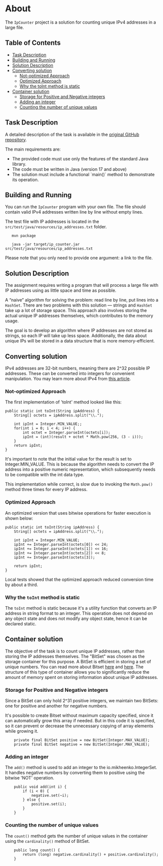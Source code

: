# About

The `IpCounter` project is a solution for counting unique IPv4 addresses in a large file.

## Table of Contents
* [Task Description](#task-description)
* [Building and Running](#building-and-running)
* [Solution Description](#solution-description)
* [Converting solution](#converting-solution)
  * [Not-optimized Approach](#not-optimized-approach)
  * [Optimized Approach](#optimized-approach)
  * [Why the toInt method is static](#why-the-toint-method-is-static)
* [Container solution](#container-solution)
  * [Storage for Positive and Negative integers](#storage-for-positive-and-negative-integers)
  * [Adding an integer](#adding-an-integer)
  * [Counting the number of unique values](#counting-the-number-of-unique-values)

## Task Description

A detailed description of the task is available in the [original GitHub repository](https://github.com/Ecwid/new-job/blob/master/IP-Addr-Counter.md).

The main requirements are:
<ul>
 <li>The provided code must use only the features of the standard Java library.</li>
 <li>The code must be written in Java (version 17 and above)</li>
 <li>The solution must include a functional `main()` method to demonstrate its operation.</li>
</ul>

## Building and Running
You can run the `IpCounter` program with your own file. The file should contain valid IPv4 addresses written 
line by line without empty lines.

The test file with IP addresses is located in the `src/test/java/resources/ip_addresses.txt` folder.

`````
   mvn package
`````   
`````   
   java -jar target/ip_counter.jar src/test/java/resources/ip_addresses.txt 
`````
Please note that you only need to provide one argument: a link to the file.

## Solution Description

The assignment requires writing a program that will process a large file with IP addresses using as little space and 
time as possible.

A “naive” algorithm for solving the problem: read line by line, put lines into a `HashSet`. 
There are two problems with this solution — strings and `HashSet` take up a lot of storage space. This approach also
involves storing the actual unique IP addresses themselves, which contributes to the memory usage.


The goal is to develop an algorithm where IP addresses are not stored as strings, so each IP will take up less space.
Additionally, the data about unique IPs will be stored in a data structure that is more memory-efficient.

## Converting solution

IPv4 addresses are 32-bit numbers, meaning there are 2^32 possible IP addresses. These can be converted into integers 
for convenient manipulation. You may learn more about IPv4 from [this article](https://en.wikipedia.org/wiki/IPv4).

### Not-optimized Approach

The first implementation of 'toInt' method looked like this:

`````
public static int toInt(String ipAddress) {
    String[] octets = ipAddress.split("\\.");
    
    int ipInt = Integer.MIN_VALUE;;
    for(int i = 0; i < 4; i++) {
        int octet = Integer.parseInt(octets[i]);
        ipInt = (int)(result + octet * Math.pow(256, (3 - i)));
    }
    return ipInt;
}
`````
It's important to note that the initial value for the result is set to Integer.MIN_VALUE. This is because the algorithm 
needs to convert the IP address into a positive numeric representation, which subsequently needs to be compatible with the int data type.

This implementation while correct, is slow due to invoking the `Math.pow()` method three times for every IP address.

### Optimized Approach

An optimized version that uses bitwise operations for faster execution is shown below:

`````
public static int toInt(String ipAddress) {
    String[] octets = ipAddress.split("\\.");

    int ipInt = Integer.MIN_VALUE;
    ipInt += Integer.parseInt(octets[0]) << 24;
    ipInt += Integer.parseInt(octets[1]) << 16;
    ipInt += Integer.parseInt(octets[2]) << 8;
    ipInt += Integer.parseInt(octets[3]);

    return ipInt;
}
`````

Local tests showed that the optimized approach reduced conversion time by about a third.

### Why the `toInt` method is static

The `toInt` method is static because it's a utility function that converts an IP address in string format to an integer.
This operation does not depend on any object state and does not modify any object state, hence it can be declared
static.

## Container solution

The objective of the task is to count unique IP addresses, rather than storing the IP addresses themselves. The "BitSet"
was chosen as the storage container for this purpose. A BitSet is efficient in storing a set of unique numbers. You can 
read more about Bitset [here](https://docs.oracle.com/javase%2F8%2Fdocs%2Fapi%2F%2F/java/util/BitSet.html) and [here](https://www.baeldung.com/java-bitset).
The structure of this type of container allows you to significantly reduce the amount of memory spent on storing 
information about unique IP addresses.

### Storage for Positive and Negative integers

Since a BitSet can only hold 2^31 positive integers, we maintain two BitSets: one for positive and another for negative 
numbers. 

It's possible to create Bitset without maximum capacity specified, since it can automatically grow this array if needed.
But in this code it is specified, so it can prevent or decrease the unnecessary copying of array elements while growing 
it.
`````
    private final BitSet positive = new BitSet(Integer.MAX_VALUE);
    private final BitSet negative = new BitSet(Integer.MAX_VALUE);
`````

### Adding an integer

The `add()` method is used to add an integer to the io.mikheenko.IntegerSet. It handles negative numbers by converting them 
to positive using the bitwise 'NOT' operation.
`````
    public void add(int i) {
        if (i < 0) {
            negative.set(~i);
        } else {
            positive.set(i);
        }
    }
`````

### Counting the number of unique values

The `count()` method gets the number of unique values in the container using the `cardinality()` method of BitSet.

`````
    public long count() {
        return (long) negative.cardinality() + positive.cardinality();
    }
`````
